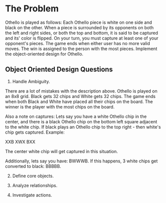 # The Problem
Othello is played as follows: Each Othello piece is white on one side and black on the other. When a piece is surrounded by its opponents on both the left and right sides, or both the top and bottom, it is said to be captured and its' color is flipped. On your turn, you must capture at least one of your opponent's pieces. The game ends when either user has no more valid moves. The win is assigned to the person with the most pieces. Implement the object-oriented design for Othello. 

## Object Oriented Design Questions
1. Handle Ambiguity. 

There are a lot of mistakes with the description above. Othello is played on an 8x8 grid. Black gets 32 chips and White gets 32 chips. The game ends when both Black and White have placed all their chips on the board. The winner is the player with the most chips on the board. 

Also a note on captures: Lets say you have a white Othello chip 
in the center, and there is a black Othello chip on the bottom left square adjacent to the white chip. If black plays an Othello chip to the top right - then white's chip gets captured. Example:

XXB
XWX
BXX

The center white chip will get captured in this situation. 

Additionally, lets say you have: BWWWB. If this happens, 3
white chips get converted to black: BBBBB. 

2. Define core objects.


3. Analyze relationships.


4. Investigate actions.